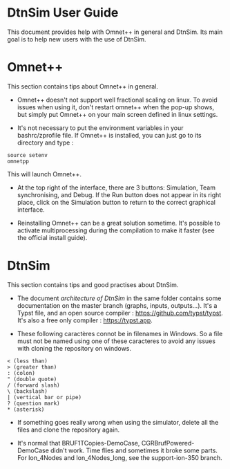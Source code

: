 # DtnSim User Guide
This document provides help with Omnet++ in general and DtnSim. Its main goal is to help new users with the use of DtnSim.

# Omnet++
This section contains tips about Omnet++ in general.

+ Omnet++ doesn't not support well fractional scaling on linux. To avoid issues when using it, don't restart omnet++ when the pop-up shows, but simply put Omnet++ on your main screen defined in linux settings.

+ It's not necessary to put the environment variables in your bashrc/zprofile file. If Omnet++ is installed, you can just go to its directory and type :
```
source setenv
omnetpp
```
This will launch Omnet++.

+ At the top right of the interface, there are 3 buttons: Simulation, Team synchronising, and Debug. If the Run button does not appear in its right place, click on the Simulation button to return to the correct graphical interface.

+ Reinstalling Omnet++ can be a great solution sometime. It's possible to activate multiprocessing during the compilation to make it faster (see the official install guide).


# DtnSim
This section contains tips and good practises about DtnSim.

+ The document _architecture of DtnSim_ in the same folder contains some documentation on the master branch (graphs, inputs, outputs...). It's a Typst file, and an open source compiler : https://github.com/typst/typst. It's also a free only compiler : https://typst.app.

+ These following caractères connot be in filenames in Windows. So a file must not be named using one of these caracteres to avoid any issues with cloning the repository on windows.
```
< (less than)
> (greater than)
: (colon)
" (double quote)
/ (forward slash)
\ (backslash)
| (vertical bar or pipe)
? (question mark)
* (asterisk)
```

+ If something goes really wrong when using the simulator, delete all the files and clone the repository again.


+ It's normal that BRUF1TCopies-DemoCase, CGRBrufPowered-DemoCase didn't work. Time flies and sometimes it broke some parts. For  Ion_4Nodes and Ion_4Nodes_long, see the support-ion-350 branch.